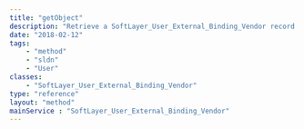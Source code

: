 ```yaml
---
title: "getObject"
description: "Retrieve a SoftLayer_User_External_Binding_Vendor record."
date: "2018-02-12"
tags:
    - "method"
    - "sldn"
    - "User"
classes:
    - "SoftLayer_User_External_Binding_Vendor"
type: "reference"
layout: "method"
mainService : "SoftLayer_User_External_Binding_Vendor"
---
```

